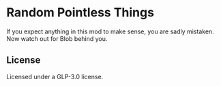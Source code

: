 # Random Pointless Things

If you expect anything in this mod to make sense, you are sadly mistaken. Now watch out for Blob behind you.

## License

Licensed under a GLP-3.0 license.
